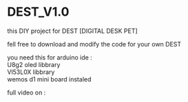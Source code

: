 # DEST_V1.0

this DIY project for DEST [DIGITAL DESK PET]

fell free to download and modify the code for your own DEST

you need this for arduino ide :<br>
U8g2 oled libbrary<br>
Vl53L0X  libbrary<br>
wemos d1 mini board instaled<br>

full video on :
